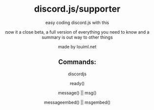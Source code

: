 <h1 align="center">discord.js/supporter</h1>
<div align="center">
<p>easy coding discord.js with this</p>
<p>מow it a close beta, a full version of everything you need to know and a summary is out
way to other things</p>
<p>made by louiml.net</p>
</div>
<h2 align="center">Commands:</h2>
<div id="listcmds" align="center">
<p>discordjs</p>
<p>ready()</p>
<p>message() || msg()</p>
<p>messageembed() || msgembed()</p>
</div>
